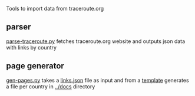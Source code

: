 Tools to import data from traceroute.org

## parser

[parse-traceroute.py](parse-traceroute.py) fetches traceroute.org website and outputs
json data with links by country

## page generator

[gen-pages.py](gen-pages.py) takes a [links.json](links.json) file as input
and from a [template](country.md.j2) generates a file per country in [../docs](../docs)
directory
